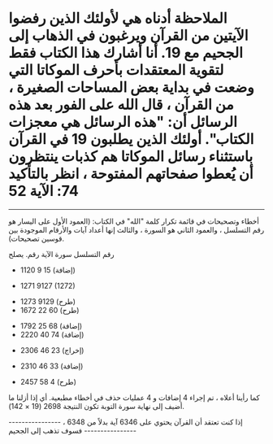 # الملاحظة أدناه هي لأولئك الذين رفضوا الآيتين من القرآن ويرغبون في الذهاب إلى الجحيم مع 19. أنا أشارك هذا الكتاب فقط لتقوية المعتقدات بأحرف الموكاتا التي وضعت في بداية بعض المساحات الصغيرة ، من القرآن ، قال الله على الفور بعد هذه الرسائل أن: "هذه الرسائل هي معجزات الكتاب". أولئك الذين يطلبون 19 في القرآن باستثناء رسائل الموكاتا هم كذبات ينتظرون أن يُعطوا صفحاتهم المفتوحة ، انظر بالتأكيد 74: الآية 52

------------------------------------------------------------------------------------------------

أخطاء وتصحيحات في قائمة تكرار كلمة "الله" في الكتاب:
(العمود الأول على اليسار هو رقم التسلسل ، والعمود الثاني هو السورة ، والثالث
إنها أعداد آيات والأرقام الموجودة بين قوسين تصحيحات).

رقم التسلسل سورة الآية رقم. يصلح
+ 1120 9 15 (إضافة)
* 1271 9127 (1272)
- 1273 9129 (طرح)
- 1672 22 60 (طرح)
+ 1792 25 68 (إضافة)
+ 2220 40 74 (إضافة)
- 2306 46 23 (إخراج)
+ 2310 46 33 (إضافة)
- 2457 58 4 (طرح)

كما رأينا أعلاه ، تم إجراء 4 إضافات و 4 عمليات حذف في أخطاء مطبعية.
أي إذا أزلنا ما أضيف إلى نهاية سورة التوبة تكون النتيجة 2698 (19 × 142).

---------------- إذا كنت تعتقد أن القرآن يحتوي على 6346 آية بدلاً من 6348 ، فسوف تذهب إلى الجحيم ----------------
